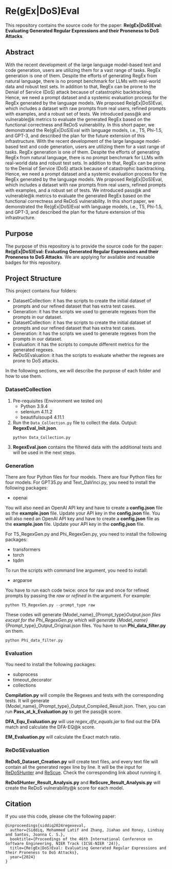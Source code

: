 # Re(gEx|DoS)Eval
This repository contains the source code for the paper: **Re(gEx|DoS)Eval: Evaluating Generated Regular Expressions and their Proneness to DoS Attacks**.

## Abstract
With the recent development of the large language model-based text and code generation, users are utilizing them for a vast range of tasks. RegEx generation is one of them. Despite the efforts of generating RegEx from natural language, there is no prompt benchmark for LLMs with real-world data and robust test sets. In addition to that, RegEx can be prone to the Denial of Service (DoS) attack because of catastrophic backtracking. Hence, we need a prompt dataset and a systemic evaluation process for the RegEx generated by the language models. We proposed Re(gEx|DoS)Eval, which includes a dataset with raw prompts from real users, refined prompts with examples, and a robust set of tests. We introduced pass@k and vulnerable@k metrics to evaluate the generated RegEx based on the functional correctness and ReDoS vulnerability. In this short paper, we demonstrated the Re(gEx|DoS)Eval with language models, i.e., T5, Phi-1.5, and GPT-3, and described the plan for the future extension of this infrastructure.
With the recent development of the large language model-based text and code generation, users are utilizing them for a vast range of tasks. RegEx generation is one of them. Despite the efforts of generating RegEx from natural language, there is no prompt benchmark for LLMs with real-world data and robust test sets. In addition to that, RegEx can be prone to the Denial of Service (DoS) attack because of catastrophic backtracking. Hence, we need a prompt dataset and a systemic evaluation process for the RegEx generated by the language models. We proposed Re(gEx|DoS)Eval, which includes a dataset with raw prompts from real users, refined prompts with examples, and a robust set of tests. We introduced pass@k and vulnerable@k metrics to evaluate the generated RegEx based on the functional correctness and ReDoS vulnerability. In this short paper, we demonstrated the Re(gEx|DoS)Eval with language models, i.e., T5, Phi-1.5, and GPT-3, and described the plan for the future extension of this infrastructure.


## Purpose
The purpose of this repository is to provide the source code for the paper: **Re(gEx|DoS)Eval: Evaluating Generated Regular Expressions and their Proneness to DoS Attacks**. We are applying for available and reusable badges for this repository.

## Project Structure

This project contains four folders:
 - DatasetCollection: it has the scripts to create the initial dataset of prompts and our refined dataset that has extra test cases.
 - Generation: it has the scripts we used to generate regexes from the prompts in our dataset.
 - DatasetCollection: it has the scripts to create the initial dataset of prompts and our refined dataset that has extra test cases.
 - Generation: it has the scripts we used to generate regexes from the prompts in our dataset.
 - Evaluation: it has the scripts to compute different metrics for the generated regexes.
 - ReDoSEvaluation:  it has the scripts to evaluate whether the regexes are prone to DoS attacks.

In the following sections, we will describe the purpose of each folder and how to use them.

### DatasetCollection

1. Pre-requisites (Environment we tested on)
   - Python 3.9.4
   - selenium 4.11.2
   - beautifulsoup4 4.11.1
2. Run the `Data_Collection.py` file to collect the data. Output: **RegexEval_Init.json**.
   ```
   python Data_Collection.py
   ```
3. **RegexEval.json** contains the filtered data with the additional tests and will be used in the next steps.


### Generation
There are four Python files for four models.
There are four Python files for four models.
For GPT35.py and Text_DaVinci.py, you need to install the following packages:
- openai

You will also need an OpenAI API key and have to create a **config.json** file as the **example.json** file. Update your API key in the **config.json** file.
You will also need an OpenAI API key and have to create a **config.json** file as the **example.json** file. Update your API key in the **config.json** file.

For T5_RegexGen.py and Phi_RegexGen.py, you need to install the following packages:
- transformers 
- torch
- tqdm

To run the scripts with command line argument, you need to install:
- argparse

You have to run each code twice: once for raw and once for refined prompts by passing the *raw* or *refined* in the argument. For example:

```
python T5_RegexGen.py --prompt_type raw
```

These codes will generate {Model_name}_{Prompt_type}_Output.json files except for the Phi_RegexGen.py which will generate {Model_name}_{Prompt_type}_Output_Original.json files. You have to run **Phi_data_filter.py** on them.

```
python Phi_data_filter.py
```

### Evaluation
You need to install the following packages:
- subprocess
- timeout_decorator
- collections

**Compilation.py** will compile the Regexes and tests with the corresponding tests. It will generate {Model_name}_{Prompt_type}_Output_Compiled_Result.json. Then, you can run **Pass_at_k_Evaluation.py** to get the pass@k score.

**DFA_Equ_Evaluation.py** will use *regex_dfa_equals.jar* to find out the DFA match and calculate the DFA-EQ@k score.


**EM_Evaluation.py** will calculate the Exact match ratio.


### ReDoSEvaluation
**ReDoS_Dataset_Creation.py** will create text files, and every text file will contain all the generated regex line by line. It will be the input for [ReDoSHunter](https://github.com/yetingli/ReDoSHunter) and [ReScue](https://github.com/2bdenny/ReScue). Check the corresponding link about running it.

**ReDoSHunter_Result_Analysis.py** and **ReScure_Result_Analysis.py** will create the ReDoS vulnerability@k score for each model.

## Citation
If you use this code, please cite the following paper:
```
@inproceedings{siddiq2024regexeval,
  author={Siddiq, Mohammed Latif and Zhang, Jiahao and Roney, Lindsay and Santos, Joanna C. S.},
  booktitle={Proceedings of the 46th International Conference on Software Engineering, NIER Track (ICSE-NIER '24)}, 
  title={Re(gEx|DoS)Eval: Evaluating Generated Regular Expressions and their Proneness to DoS Attacks}, 
  year={2024}
}
